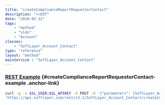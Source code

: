 ```yaml
---
title: "createComplianceReportRequestorContact"
description: "<<EOT"
date: "2018-02-12"
tags:
    - "method"
    - "sldn"
    - "Account"
classes:
    - "SoftLayer_Account_Contact"
type: "reference"
layout: "method"
mainService : "SoftLayer_Account_Contact"
---
```


### [REST Example](#createComplianceReportRequestorContact-example) <a href="/article/rest/"><i class="fas fa-question"></i></a> {#createComplianceReportRequestorContact-example .anchor-link} 
```bash
curl -g -u $SL_USER:$SL_APIKEY -X POST -d '{"parameters": [SoftLayer_Account_Contact]}' \
'https://api.softlayer.com/rest/v3.1/SoftLayer_Account_Contact/createComplianceReportRequestorContact'
```
